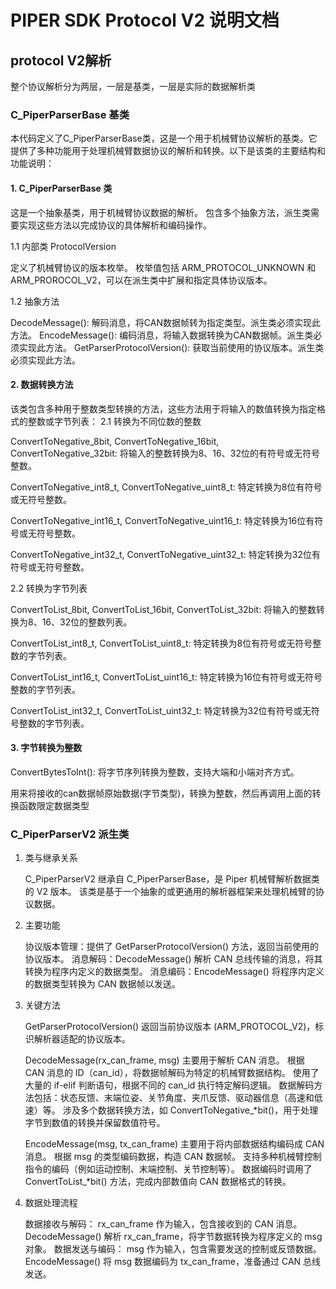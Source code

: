 # PIPER SDK Protocol V2 说明文档

## protocol V2解析

整个协议解析分为两层，一层是基类，一层是实际的数据解析类

### C_PiperParserBase 基类

本代码定义了C_PiperParserBase类，这是一个用于机械臂协议解析的基类。它提供了多种功能用于处理机械臂数据协议的解析和转换。以下是该类的主要结构和功能说明：

#### 1. C_PiperParserBase 类

这是一个抽象基类，用于机械臂协议数据的解析。
包含多个抽象方法，派生类需要实现这些方法以完成协议的具体解析和编码操作。

1.1 内部类 ProtocolVersion

定义了机械臂协议的版本枚举。
枚举值包括 ARM_PROTOCOL_UNKNOWN 和 ARM_PROROCOL_V2，可以在派生类中扩展和指定具体协议版本。

1.2 抽象方法

DecodeMessage(): 解码消息，将CAN数据帧转为指定类型。派生类必须实现此方法。
EncodeMessage(): 编码消息，将输入数据转换为CAN数据帧。派生类必须实现此方法。
GetParserProtocolVersion(): 获取当前使用的协议版本。派生类必须实现此方法。

#### 2. 数据转换方法

该类包含多种用于整数类型转换的方法，这些方法用于将输入的数值转换为指定格式的整数或字节列表：
2.1 转换为不同位数的整数

ConvertToNegative_8bit, ConvertToNegative_16bit, ConvertToNegative_32bit: 将输入的整数转换为8、16、32位的有符号或无符号整数。

ConvertToNegative_int8_t, ConvertToNegative_uint8_t: 特定转换为8位有符号或无符号整数。

ConvertToNegative_int16_t, ConvertToNegative_uint16_t: 特定转换为16位有符号或无符号整数。

ConvertToNegative_int32_t, ConvertToNegative_uint32_t: 特定转换为32位有符号或无符号整数。

2.2 转换为字节列表

ConvertToList_8bit, ConvertToList_16bit, ConvertToList_32bit: 将输入的整数转换为8、16、32位的整数列表。

ConvertToList_int8_t, ConvertToList_uint8_t: 特定转换为8位有符号或无符号整数的字节列表。

ConvertToList_int16_t, ConvertToList_uint16_t: 特定转换为16位有符号或无符号整数的字节列表。

ConvertToList_int32_t, ConvertToList_uint32_t: 特定转换为32位有符号或无符号整数的字节列表。

#### 3. 字节转换为整数

ConvertBytesToInt(): 将字节序列转换为整数，支持大端和小端对齐方式。

用来将接收的can数据帧原始数据(字节类型)，转换为整数，然后再调用上面的转换函数限定数据类型

### C_PiperParserV2 派生类

1. 类与继承关系

    C_PiperParserV2 继承自 C_PiperParserBase，是 Piper 机械臂解析数据类的 V2 版本。
    该类是基于一个抽象的或更通用的解析器框架来处理机械臂的协议数据。

2. 主要功能

    协议版本管理：提供了 GetParserProtocolVersion() 方法，返回当前使用的协议版本。
    消息解码：DecodeMessage() 解析 CAN 总线传输的消息，将其转换为程序内定义的数据类型。
    消息编码：EncodeMessage() 将程序内定义的数据类型转换为 CAN 数据帧以发送。

3. 关键方法

    GetParserProtocolVersion()
        返回当前协议版本 (ARM_PROTOCOL_V2)，标识解析器适配的协议版本。

    DecodeMessage(rx_can_frame, msg)
        主要用于解析 CAN 消息。
        根据 CAN 消息的 ID（can_id），将数据帧解码为特定的机械臂数据结构。
        使用了大量的 if-elif 判断语句，根据不同的 can_id 执行特定解码逻辑。
        数据解码方法包括：状态反馈、末端位姿、关节角度、夹爪反馈、驱动器信息（高速和低速）等。
        涉及多个数据转换方法，如 ConvertToNegative_*bit()，用于处理字节到数值的转换并保留数值符号。

    EncodeMessage(msg, tx_can_frame)
        主要用于将内部数据结构编码成 CAN 消息。
        根据 msg 的类型编码数据，构造 CAN 数据帧。
        支持多种机械臂控制指令的编码（例如运动控制、末端控制、关节控制等）。
        数据编码时调用了 ConvertToList_*bit() 方法，完成内部数值向 CAN 数据格式的转换。

4. 数据处理流程

    数据接收与解码：
        rx_can_frame 作为输入，包含接收到的 CAN 消息。
        DecodeMessage() 解析 rx_can_frame，将字节数据转换为程序定义的 msg 对象。
    数据发送与编码：
        msg 作为输入，包含需要发送的控制或反馈数据。
        EncodeMessage() 将 msg 数据编码为 tx_can_frame，准备通过 CAN 总线发送。
